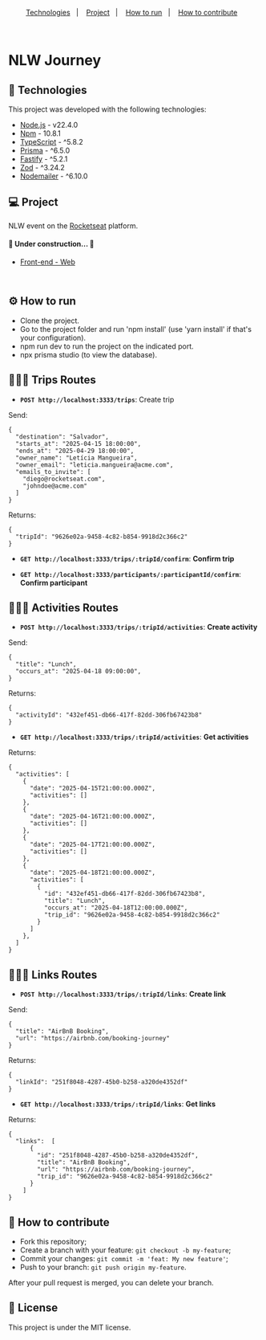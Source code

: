 <p align="center">
  <a href="#-technologies">Technologies</a>&nbsp;&nbsp;&nbsp;|&nbsp;&nbsp;&nbsp;
  <a href="#-project">Project</a>&nbsp;&nbsp;&nbsp;|&nbsp;&nbsp;&nbsp;
  <a href="#-how-to-run">How to run</a>&nbsp;&nbsp;&nbsp;|&nbsp;&nbsp;&nbsp;
  <a href="#-how-to-contribute">How to contribute</a>&nbsp;&nbsp;&nbsp;
</p>

<br>

# NLW Journey

## 🚀 Technologies

This project was developed with the following technologies:

- [Node.js](https://nodejs.org/en/) - v22.4.0
- [Npm](https://www.npmjs.com/) - 10.8.1
- [TypeScript](https://www.typescriptlang.org/) - ^5.8.2
- [Prisma](https://www.prisma.io/docs) - ^6.5.0
- [Fastify](https://www.fastify.io/) - ^5.2.1
- [Zod](https://zod.dev/) - ^3.24.2
- [Nodemailer](https://www.nodemailer.com/) - ^6.10.0

## 💻 Project

NLW event on the [Rocketseat](https://www.rocketseat.com.br/) platform.

<h4>
	🚧  Under construction...  🚧
</h4>

- [Front-end - Web](https://github.com/leticea/nlw-journey-react)

<p align="center">
  <img alt="" src=".github/image.png">
</p>

<p align="center">
  <img alt="" src=".github/image2.png">
</p>

## ⚙️ How to run

- Clone the project.
- Go to the project folder and run 'npm install' (use 'yarn install' if that's your configuration).
- npm run dev to run the project on the indicated port.
- npx prisma studio (to view the database).

## 👩🏿‍💻 Trips Routes

- **`POST http://localhost:3333/trips`**: Create trip

Send:

```
{
  "destination": "Salvador",
  "starts_at": "2025-04-15 18:00:00",
  "ends_at": "2025-04-29 18:00:00",
  "owner_name": "Letícia Mangueira",
  "owner_email": "leticia.mangueira@acme.com",
  "emails_to_invite": [
    "diego@rocketseat.com",
    "johndoe@acme.com"
  ]
}
```

Returns:

```
{
  "tripId": "9626e02a-9458-4c82-b854-9918d2c366c2"
}
```

- **`GET http://localhost:3333/trips/:tripId/confirm`**: <b>Confirm trip</b>

- **`GET http://localhost:3333/participants/:participantId/confirm`**: <b>Confirm participant</b>

## 👩🏿‍💻 Activities Routes

- **`POST http://localhost:3333/trips/:tripId/activities`**: <b>Create activity</b>

Send:

```
{
  "title": "Lunch",
  "occurs_at": "2025-04-18 09:00:00",
}
```

Returns:

```
{
  "activityId": "432ef451-db66-417f-82dd-306fb67423b8"
}
```

- **`GET http://localhost:3333/trips/:tripId/activities`**: <b>Get activities</b>

Returns:

```
{
  "activities": [
    {
      "date": "2025-04-15T21:00:00.000Z",
      "activities": []
    },
    {
      "date": "2025-04-16T21:00:00.000Z",
      "activities": []
    },
    {
      "date": "2025-04-17T21:00:00.000Z",
      "activities": []
    },
    {
      "date": "2025-04-18T21:00:00.000Z",
      "activities": [
        {
          "id": "432ef451-db66-417f-82dd-306fb67423b8",
          "title": "Lunch",
          "occurs_at": "2025-04-18T12:00:00.000Z",
          "trip_id": "9626e02a-9458-4c82-b854-9918d2c366c2"
        }
      ]
    },
  ]
}
```

## 👩🏿‍💻 Links Routes

- **`POST http://localhost:3333/trips/:tripId/links`**: <b>Create link</b>

Send:

```
{
  "title": "AirBnB Booking",
  "url": "https://airbnb.com/booking-journey"
}
```

Returns:

```
{
  "linkId": "251f8048-4287-45b0-b258-a320de4352df"
}
```

- **`GET http://localhost:3333/trips/:tripId/links`**: <b>Get links</b>

Returns:

```
{
  "links":  [
	  {
        "id": "251f8048-4287-45b0-b258-a320de4352df",
        "title": "AirBnB Booking",
        "url": "https://airbnb.com/booking-journey",
        "trip_id": "9626e02a-9458-4c82-b854-9918d2c366c2"
	  }
	]
}
```

## 🤔 How to contribute

- Fork this repository;
- Create a branch with your feature: `git checkout -b my-feature`;
- Commit your changes: `git commit -m 'feat: My new feature'`;
- Push to your branch: `git push origin my-feature`.

After your pull request is merged, you can delete your branch.

## 📝 License

This project is under the MIT license.
